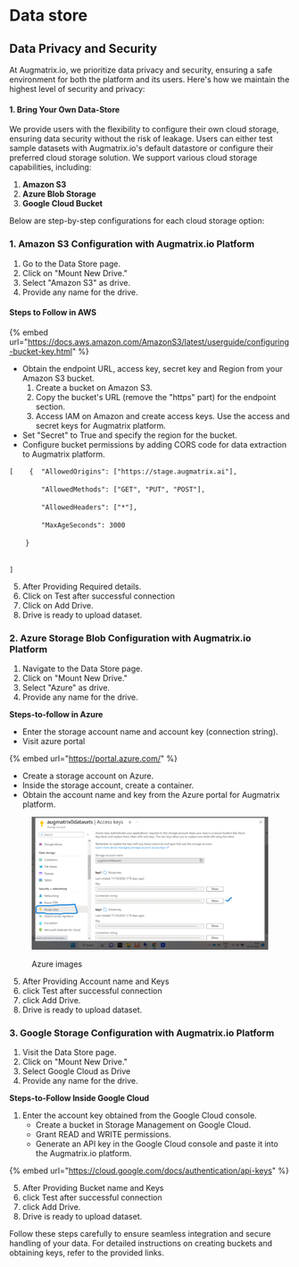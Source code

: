 # Data store

## Data Privacy and Security

At Augmatrix.io, we prioritize data privacy and security, ensuring a safe environment for both the platform and its users. Here's how we maintain the highest level of security and privacy:

#### **1. Bring Your Own Data-Store**

We provide users with the flexibility to configure their own cloud storage, ensuring data security without the risk of leakage. Users can either test sample datasets with Augmatrix.io's default datastore or configure their preferred cloud storage solution. We support various cloud storage capabilities, including:

1. **Amazon S3**
2. **Azure Blob Storage**
3. **Google Cloud Bucket**

Below are step-by-step configurations for each cloud storage option:

### **1. Amazon S3 Configuration with Augmatrix.io Platform**

1. Go to the Data Store page.
2. Click on "Mount New Drive."
3. Select "Amazon S3" as drive.
4. Provide any name for the drive.

#### Steps to Follow in AWS

{% embed url="https://docs.aws.amazon.com/AmazonS3/latest/userguide/configuring-bucket-key.html" %}

* Obtain the endpoint URL, access key, secret key and Region from your Amazon S3 bucket.
  1. Create a bucket on Amazon S3.
  2. Copy the bucket's URL (remove the "https" part) for the endpoint section.
  3. Access IAM on Amazon and create access keys. Use the access and secret keys for Augmatrix platform.
* Set "Secret" to True and specify the region for the bucket.
* Configure bucket permissions by adding CORS code for data extraction to Augmatrix platform.

```
[    {  "AllowedOrigins": ["https://stage.augmatrix.ai"],

        "AllowedMethods": ["GET", "PUT", "POST"],

        "AllowedHeaders": ["*"],

        "MaxAgeSeconds": 3000

    }


]
```

5. After Providing Required details.&#x20;
6. Click on Test after successful connection
7. Click  on Add Drive.
8. Drive is ready to upload dataset.&#x20;

### **2. Azure Storage Blob Configuration with Augmatrix.io Platform**

1. Navigate to the Data Store page.
2. Click on "Mount New Drive."
3. Select  "Azure" as drive.
4. Provide any name for the drive.

**Steps-to-follow in Azure**

* Enter the storage account name and account key (connection string).
* Visit azure portal&#x20;

{% embed url="https://portal.azure.com/" %}

* Create a storage account on Azure.
* Inside the storage account, create a container.
* Obtain the account name and key from the Azure portal for Augmatrix platform.

<figure><img src=".gitbook/assets/att_4_for_16384134.png" alt=""><figcaption><p>Azure images</p></figcaption></figure>

5. After Providing Account name and Keys
6. click Test after successful connection
7. click Add Drive.
8. Drive is ready to upload dataset.&#x20;

### **3. Google Storage Configuration with Augmatrix.io Platform**

1. Visit the Data Store page.
2. Click on "Mount New Drive."
3. Select Google Cloud as Drive
4. Provide any name for the drive.

**Steps-to-Follow Inside Google Cloud**

1. Enter the account key obtained from the Google Cloud console.
   * Create a bucket in Storage Management on Google Cloud.
   * Grant READ and WRITE permissions.
   * Generate an API key in the Google Cloud console and paste it into the Augmatrix.io platform.

{% embed url="https://cloud.google.com/docs/authentication/api-keys" %}

5. After Providing Bucket name and Keys
6. click Test after successful connection
7. click Add Drive.
8. Drive is ready to upload dataset.&#x20;

Follow these steps carefully to ensure seamless integration and secure handling of your data. For detailed instructions on creating buckets and obtaining keys, refer to the provided links.
